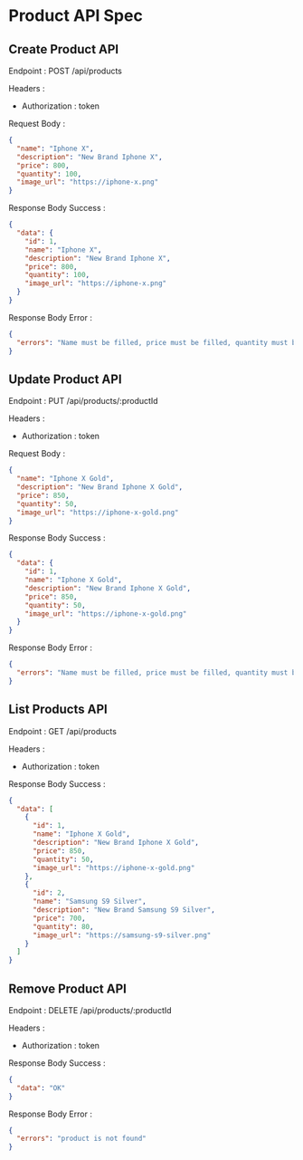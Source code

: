 # Product API Spec

## Create Product API

Endpoint : POST /api/products

Headers :

- Authorization : token

Request Body :

```json
{
  "name": "Iphone X",
  "description": "New Brand Iphone X",
  "price": 800,
  "quantity": 100,
  "image_url": "https://iphone-x.png"
}
```

Response Body Success :

```json
{
  "data": {
    "id": 1,
    "name": "Iphone X",
    "description": "New Brand Iphone X",
    "price": 800,
    "quantity": 100,
    "image_url": "https://iphone-x.png"
  }
}
```

Response Body Error :

```json
{
  "errors": "Name must be filled, price must be filled, quantity must be filled"
}
```

## Update Product API

Endpoint : PUT /api/products/:productId

Headers :

- Authorization : token

Request Body :

```json
{
  "name": "Iphone X Gold",
  "description": "New Brand Iphone X Gold",
  "price": 850,
  "quantity": 50,
  "image_url": "https://iphone-x-gold.png"
}
```

Response Body Success :

```json
{
  "data": {
    "id": 1,
    "name": "Iphone X Gold",
    "description": "New Brand Iphone X Gold",
    "price": 850,
    "quantity": 50,
    "image_url": "https://iphone-x-gold.png"
  }
}
```

Response Body Error :

```json
{
  "errors": "Name must be filled, price must be filled, quantity must be filled"
}
```

## List Products API

Endpoint : GET /api/products

Headers :

- Authorization : token

Response Body Success :

```json
{
  "data": [
    {
      "id": 1,
      "name": "Iphone X Gold",
      "description": "New Brand Iphone X Gold",
      "price": 850,
      "quantity": 50,
      "image_url": "https://iphone-x-gold.png"
    },
    {
      "id": 2,
      "name": "Samsung S9 Silver",
      "description": "New Brand Samsung S9 Silver",
      "price": 700,
      "quantity": 80,
      "image_url": "https://samsung-s9-silver.png"
    }
  ]
}
```

## Remove Product API

Endpoint : DELETE /api/products/:productId

Headers :

- Authorization : token

Response Body Success :

```json
{
  "data": "OK"
}
```

Response Body Error :

```json
{
  "errors": "product is not found"
}
```
